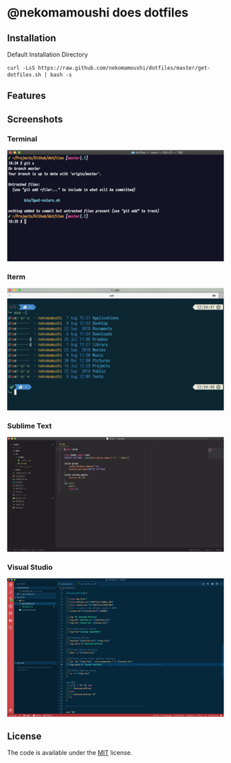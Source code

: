 # @nekomamoushi does dotfiles

## Installation

Default Installation Directory

```
curl -LsS https://raw.github.com/nekomamoushi/dotfiles/master/get-dotfiles.sh | bash -s
```

## Features


## Screenshots

### Terminal

![Screenshot](screenshots/terminal.png)

### Iterm

![Screenshot](screenshots/iterm.png)

### Sublime Text

![Screenshot](screenshots/sublime.png)

### Visual Studio

![Screenshot](screenshots/vscode.png)

## License

The code is available under the [MIT](LICENSE) license.